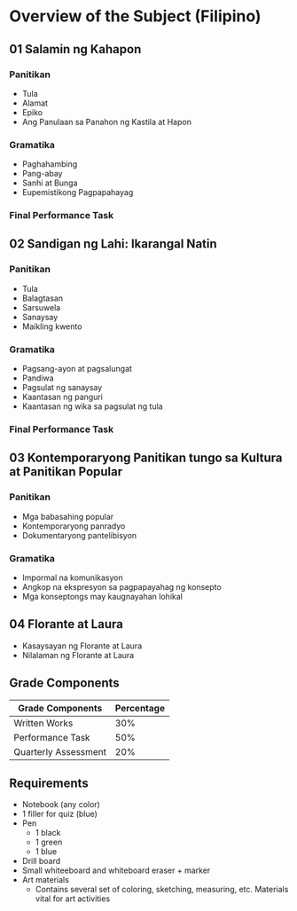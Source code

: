 # Overview of the Subject (Filipino)

## 01 Salamin ng Kahapon

### Panitikan

- Tula
- Alamat
- Epiko
- Ang Panulaan sa Panahon ng Kastila at Hapon

### Gramatika

- Paghahambing
- Pang-abay
- Sanhi at Bunga
- Eupemistikong Pagpapahayag

### Final Performance Task

## 02 Sandigan ng Lahi: Ikarangal Natin

### Panitikan

- Tula
- Balagtasan
- Sarsuwela
- Sanaysay
- Maikling kwento

### Gramatika

- Pagsang-ayon at pagsalungat
- Pandiwa
- Pagsulat ng sanaysay
- Kaantasan ng panguri
- Kaantasan ng wika sa pagsulat ng tula

### Final Performance Task

## 03 Kontemporaryong Panitikan tungo sa Kultura at Panitikan Popular

### Panitikan

- Mga babasahing popular
- Kontemporaryong panradyo
- Dokumentaryong pantelibisyon

### Gramatika

- Impormal na komunikasyon
- Angkop na ekspresyon sa pagpapayahag ng konsepto
- Mga konseptongs may kaugnayahan lohikal

## 04 Florante at Laura

- Kasaysayan ng Florante at Laura
- Nilalaman ng Florante at Laura

## Grade Components

| Grade Components     | Percentage |
| -------------------- | ---------- |
| Written Works        | 30%        |
| Performance Task     | 50%        |
| Quarterly Assessment | 20%        |

## Requirements

- Notebook (any color)
- 1 filler for quiz (blue)
- Pen
  - 1 black
  - 1 green
  - 1 blue
- Drill board
- Small whiteeboard and whiteboard eraser + marker
- Art materials
  - Contains several set of coloring, sketching, measuring, etc. Materials vital for art activities
